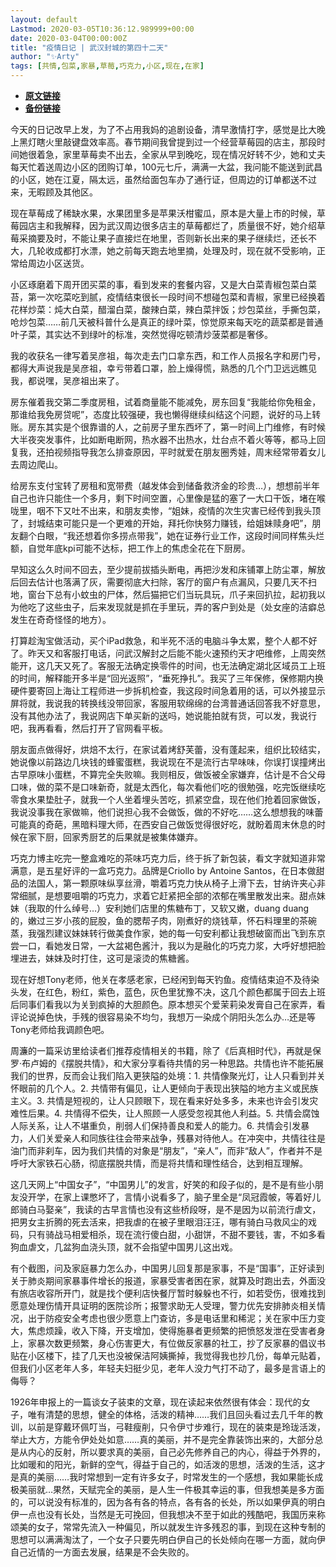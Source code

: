 ```yaml
---
layout: default
Lastmod: 2020-03-05T10:36:12.989999+00:00
date: 2020-03-04T00:00:00Z
title: "疫情日记 | 武汉封城的第四十二天"
author: "✨Arty"
tags: [共情,包菜,家暴,草莓,巧克力,小区,现在,在家]
---
```


* [**原文链接**](https://mp.weixin.qq.com/s/U44ksVMZpEeYJlpGApwnsQ)
* [**备份链接**](http://archive.ph/BVvtm)


今天的日记改早上发，为了不占用我妈的追剧设备，清早激情打字，感觉是比大晚上黑灯瞎火里敲键盘效率高。春节期间我曾提到过一个经营草莓园的店主，那段时间她很着急，家里草莓卖不出去，全家从早到晚吃，现在情况好转不少，她和丈夫每天忙着送周边小区的团购订单，100元七斤，满满一大盆，我问能不能送到武昌的小区，她在江夏，隔太远，虽然给面包车办了通行证，但周边的订单都送不过来，无暇顾及其他区。

现在草莓成了稀缺水果，水果团里多是苹果沃柑蜜瓜，原本是大量上市的时候，草莓园店主和我解释，因为武汉周边很多店主的草莓都烂了，质量很不好，她介绍草莓采摘要及时，不能让果子直接烂在地里，否则新长出来的果子继续烂，还长不大，几轮收成都打水漂，她之前每天跑去地里摘，处理及时，现在就不受影响，正常给周边小区送货。

小区琢磨着下周开团买菜的事，看到发来的套餐内容，又是大白菜青椒包菜白菜苔，第一次吃菜吃到腻，疫情结束很长一段时间不想碰包菜和青椒，家里已经换着花样炒菜：炖大白菜，醋溜白菜，酸辣白菜，辣白菜拌饭；炒包菜丝，手撕包菜，呛炒包菜……前几天被科普什么是真正的绿叶菜，惊觉原来每天吃的蔬菜都是普通叶子菜，其实达不到绿叶的标准，突然觉得吃顿清炒菠菜都是奢侈。

我的收获名一律写着吴彦祖，每次走去门口拿东西，和工作人员报名字和房门号，都得大声说我是吴彦祖，幸亏带着口罩，脸上燥得慌，熟悉的几个门卫远远瞧见我，都说嘿，吴彦祖出来了。

房东催着我交第二季度房租，试着商量能不能减免，房东回复“我能给你免租金，那谁给我免房贷呢”，态度比较强硬，我也懒得继续纠结这个问题，说好的马上转账。房东其实是个很靠谱的人，之前房子里东西坏了，第一时间上门维修，有时候大半夜突发事件，比如断电断网，热水器不出热水，灶台点不着火等等，都马上回复我，还拍视频指导我怎么排查原因，平时就爱在朋友圈秀娃，周末经常带着女儿去周边爬山。

给房东支付宝转了房租和宽带费（越发体会到储备救济金的珍贵…），想想前半年自己也许只能住一个多月，剩下时间空置，心里像是猛的塞了一大口干饭，堵在喉咙里，咽不下又吐不出来，和朋友卖惨，“姐妹，疫情的次生灾害已经传到我头顶了，封城结束可能只是一个更难的开始，拜托你快努力赚钱，给姐妹赎身吧”，朋友翻个白眼，“我还想着你多捞点带我”，她在证券行业工作，这段时间同样焦头烂额，自觉年底kpi可能不达标，把工作上的焦虑全花在下厨房。

早知这么久时间不回去，至少提前拔插头断电，再把沙发和床铺罩上防尘罩，解放后回去估计也落满了灰，需要彻底大扫除，客厅的窗户有点漏风，只要几天不扫地，窗台下总有小蚊虫的尸体，然后猫把它们当玩具玩，爪子来回扒拉，起初我以为他吃了这些虫子，后来发现就是抓在手里玩，弄的客户到处是（处女座的洁癖总发生在奇奇怪怪的地方）。

打算趁淘宝做活动，买个iPad救急，和半死不活的电脑斗争太累，整个人都不好了。昨天又和客服打电话，问武汉解封之后能不能火速预约天才吧维修，上周突然能开，这几天又死了。客服无法确定换零件的时间，也无法确定湖北区域员工上班的时间，解释能开多半是“回光返照”，“垂死挣扎”。我买了三年保修，保修期内换硬件要寄回上海让工程师进一步拆机检查，我这段时间急着用的话，可以外接显示屏将就，我说我的转换线没带回家，客服用软绵绵的台湾普通话回答我不好意思，没有其他办法了，我说网店下单买新的送吗，她说能拍就有货，可以发，我说行吧，我再看看，然后打开了官网看平板。

朋友面点做得好，烘焙不太行，在家试着烤舒芙蕾，没有蓬起来，组织比较结实，她说像以前路边几块钱的蜂蜜蛋糕，我说现在不是流行古早味味，你误打误撞烤出古早原味小蛋糕，不算完全失败嘛。我则相反，做饭被全家嫌弃，估计是不合父母口味，做的菜不是口味新奇，就是太西化，每次看他们吃的很勉强，吃完饭继续吃零食水果垫肚子，就我一个人坐着埋头苦吃，抓紧空盘，现在他们抢着回家做饭，我说没事我在家做嘛，他们说担心我不会做饭，做的不好吃……这么想想我的味蕾可能真的奇葩，黑暗料理大师，在西安自己做饭觉得很好吃，就盼着周末休息的时候在家下厨，回家秀厨艺的后果就是被集体嫌弃。

巧克力博主吃完一整盒难吃的茶味巧克力后，终于拆了新包装，看文字就知道非常满意，是五星好评的一盒巧克力。品牌是Criollo by Antoine Santos，在日本做甜品的法国人，第一颗原味纵享丝滑，嚼着巧克力快从椅子上滑下去，甘纳许夹心非常细腻，是想要咀嚼的巧克力，求着它赶紧把全部的浓郁在嘴里散发出来。甜点妹妹（我取的什么绰号…）安利她们店里的焦糖布丁，又软又嫩，duang duang的，嫩过三岁小孩的屁股，鱼的腮帮子肉，刚煮好的烧钱草，怀石料理里的茶碗蒸，我强烈建议妹妹转行做美食作家，她的每一句安利都让我想破窗而出飞到东京尝一口，看她发日常，一大盆褐色酱汁，我以为是融化的巧克力浆，大呼好想把脸埋进去，妹妹及时打住，这可是滚烫的焦糖酱。

现在好想Tony老师，他关在孝感老家，已经闲到每天钓鱼。疫情结束迫不及待染头发，在红色，粉红，紫色，蓝色，灰色里犹豫不决，这几个颜色都属于回去上班后同事们看我以为关到疯掉的大胆颜色。原本想买个爱茉莉染发膏自己在家弄，看评论说掉色快，手残的很容易染不均匀，我想万一染成个阴阳头怎么办…还是等Tony老师给我调颜色吧。

周濂的一篇采访里给读者们推荐疫情相关的书籍，除了《后真相时代》，再就是保罗·布卢姆的《摆脱共情》，和大家分享看待共情的另一种思路。共情也许不能拓展我们的世界，反而会让我们陷入更狭隘的处境：1. 共情像聚光灯，让人只看到并关怀眼前的几个人。2. 共情带有偏见，让人更倾向于表现出狭隘的地方主义或民族主义。3. 共情是短视的，让人只顾眼下，现在看来好处多多，未来也许会引发灾难性后果。4. 共情得不偿失，让人照顾一人感受忽视其他人利益。5. 共情会腐蚀人际关系，让人不堪重负，削弱人们保持善良和爱人的能力。6. 共情会引发暴力，人们关爱亲人和同族往往会带来战争，残暴对待他人。在冲突中，共情往往是油门而非刹车，因为我们共情的对象是“朋友”，“亲人”，而非“敌人”，作者并不是呼吁大家铁石心肠，彻底摆脱共情，而是将共情和理性结合，达到相互理解。

这几天网上“中国女子”，“中国男儿”的发言，好笑的和段子似的，是不是有些小朋友没开学，在家上课憋坏了，言情小说看多了，脑子里全是“凤冠霞帔，等着好儿郎骑白马娶亲”，我读的古早言情也没有这些桥段呀，是不是因为以前流行虐文，把男女主折腾的死去活来，把我虐的在被子里眼泪汪汪，哪有骑白马救风尘的戏码，只有骑战马相爱相杀，现在流行傻白甜，小甜饼，不甜不要钱，害，不如多看狗血虐文，几盆狗血浇头顶，就不会指望中国男儿这出戏。

有个截图，问及家庭暴力怎么办，中国男儿回复那是家事，不是“国事”，正好读到关于肺炎期间家暴事件增长的报道，家暴受害者困在家，就算及时跑出去，外面没有旅店收容所开门，就是找个便利店快餐厅暂时躲躲也不行，如若受伤，很难找到愿意处理伤情开具证明的医院诊所；报警求助无人受理，警力优先安排肺炎相关情况，出于防疫安全考虑也很少愿意上门查访，多是电话里和稀泥；关在家中压力变大，焦虑烦躁，收入下降，开支增加，使得施暴者更频繁的把愤怒发泄在受害者身上，家暴次数更频繁，身心伤害更大，有位做反家暴的社工，抄了反家暴的倡议书贴在小区楼下，挂了几天也没被保洁阿姨撕掉，我觉得我也抄几份，每单元贴着，但我们小区老年人多，年轻夫妇挺少见，老年人没力气打不动了，最多是言语上的侮辱？

1926年申报上的一篇谈女子装束的文章，现在读起来依然很有体会：现代的女子，唯有清楚的思想，健全的体格，活泼的精神……我们且回头看过去几千年的教训，以前是穿戴环佩叮当，弓鞋瘦削，只令伊寸步难行，现在的装束是玲珑活泼，举止大方，方能令伊处处如意……真的美丽，并不是完全靠装饰出来的，大部分总是从内心的反射，所以要求真的美丽，自己必先修养自己的内心，得益于外界的，比如暖和的阳光，新鲜的空气，得益于自己的，如活泼的思想，活泼的生活，这才是真的美丽……我时常想到一定有许多女子，时常发生的一个感想，我如果能长成极美丽就…果然，天赋完全的美丽，是人生一件极其幸运的事，但我想美是多方面的，可以说没有标准的，因为各有各的特点，各有各的长处，所以如果伊真的明白伊一点也没有长处，当然是无可挽回，但我想决不至于如此的残酷吧，我国历来称颂美的女子，常常先流入一种偏见，所以就发生许多残忍的事，到现在这种专制的思想可以满满淘汰了，一个女子只要先明白伊自己的长处倾向在哪一方面，就向伊自己近情的一方面去发展，结果是不会失败的。

